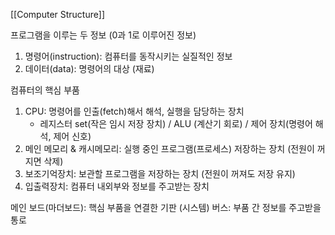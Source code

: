 

[[Computer Structure]]

프로그램을 이루는 두 정보 (0과 1로 이루어진 정보)
1. 명령어(instruction): 컴퓨터를 동작시키는 실질적인 정보
2. 데이터(data): 명령어의 대상 (재료)

컴퓨터의 핵심 부품
1. CPU: 명령어를 인출(fetch)해서 해석, 실행을 담당하는 장치
	- 레지스터 set(작은 임시 저장 장치) / ALU (계산기 회로) / 제어 장치(명령어 해석, 제어 신호)
2. 메인 메모리 & 캐시메모리: 실행 중인 프로그램(프로세스) 저장하는 장치 (전원이 꺼지면 삭제)
3. 보조기억장치: 보관할 프로그램을 저장하는 장치 (전원이 꺼져도 저장 유지)
4. 입출력장치: 컴퓨터 내외부와 정보를 주고받는 장치

메인 보드(마더보드): 핵심 부품을 연결한 기판
(시스템) 버스: 부품 간 정보를 주고받을 통로